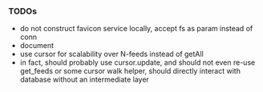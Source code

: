 
### TODOs

* do not construct favicon service locally, accept fs as param instead of conn
* document
* use cursor for scalability over N-feeds instead of getAll
* in fact, should probably use cursor.update, and should not even re-use get_feeds or some cursor walk helper, should directly interact with database without an intermediate layer
